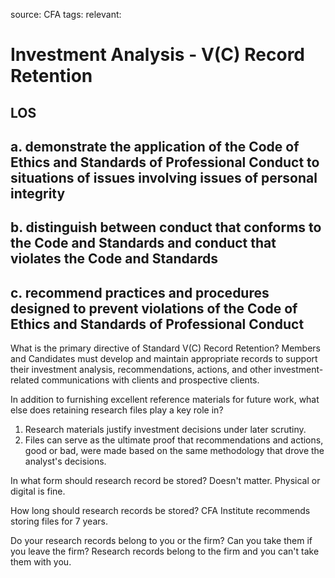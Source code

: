 source: CFA
tags: 
relevant: 

# Investment Analysis - V(C) Record Retention

## LOS

## a. demonstrate the application of the Code of Ethics and Standards of Professional Conduct to situations of issues involving issues of personal integrity

## b. distinguish between conduct that conforms to the Code and Standards and conduct that violates the Code and Standards

## c. recommend practices and procedures designed to prevent violations of the Code of Ethics and Standards of Professional Conduct

What is the primary directive of Standard V(C) Record Retention?
Members and Candidates must develop and maintain appropriate records to support their investment analysis, recommendations, actions, and other investment-related communications with clients and prospective clients.

In addition to furnishing excellent reference materials for future work, what else does retaining research files play a key role in?
1. Research materials justify investment decisions under later scrutiny. 
2. Files can serve as the ultimate proof that recommendations and actions, good or bad, were made based on the same methodology that drove the analyst's decisions.

In what form should research record be stored?
Doesn't matter. Physical or digital is fine.

How long should research records be stored?
CFA Institute recommends storing files for 7 years.

Do your research records belong to you or the firm? Can you take them if you leave the firm?
Research records belong to the firm and you can't take them with you.

